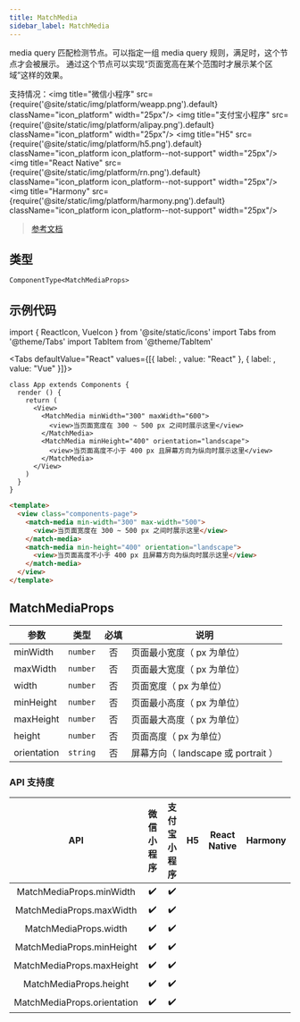 ```yaml
---
title: MatchMedia
sidebar_label: MatchMedia
---
```


media query 匹配检测节点。可以指定一组 media query 规则，满足时，这个节点才会被展示。
通过这个节点可以实现“页面宽高在某个范围时才展示某个区域”这样的效果。

支持情况：<img title="微信小程序" src={require('@site/static/img/platform/weapp.png').default} className="icon_platform" width="25px"/> <img title="支付宝小程序" src={require('@site/static/img/platform/alipay.png').default} className="icon_platform" width="25px"/> <img title="H5" src={require('@site/static/img/platform/h5.png').default} className="icon_platform icon_platform--not-support" width="25px"/> <img title="React Native" src={require('@site/static/img/platform/rn.png').default} className="icon_platform icon_platform--not-support" width="25px"/> <img title="Harmony" src={require('@site/static/img/platform/harmony.png').default} className="icon_platform icon_platform--not-support" width="25px"/>

> [参考文档](https://developers.weixin.qq.com/miniprogram/dev/component/match-media.html)

## 类型

```tsx
ComponentType<MatchMediaProps>
```

## 示例代码

import { ReactIcon, VueIcon } from '@site/static/icons'
import Tabs from '@theme/Tabs'
import TabItem from '@theme/TabItem'

<Tabs
  defaultValue="React"
  values={[{ label: <ReactIcon />, value: "React" }, { label: <VueIcon />, value: "Vue" }]}>
<TabItem value="React">

```tsx
class App extends Components {
  render () {
    return (
      <View>
        <MatchMedia minWidth="300" maxWidth="600">
          <view>当页面宽度在 300 ~ 500 px 之间时展示这里</view>
        </MatchMedia>
        <MatchMedia minHeight="400" orientation="landscape">
          <view>当页面高度不小于 400 px 且屏幕方向为纵向时展示这里</view>
        </MatchMedia>
      </View>
    )
  }
}
```
</TabItem>
<TabItem value="Vue">

```html
<template>
  <view class="components-page">
    <match-media min-width="300" max-width="500">
      <view>当页面宽度在 300 ~ 500 px 之间时展示这里</view>
    </match-media>
    <match-media min-height="400" orientation="landscape">
      <view>当页面高度不小于 400 px 且屏幕方向为纵向时展示这里</view>
    </match-media>
  </view>
</template>
```
</TabItem>
</Tabs>

## MatchMediaProps

| 参数 | 类型 | 必填 | 说明 |
| --- | --- | :---: | --- |
| minWidth | `number` | 否 | 页面最小宽度（ px 为单位） |
| maxWidth | `number` | 否 | 页面最大宽度（ px 为单位） |
| width | `number` | 否 | 页面宽度（ px 为单位） |
| minHeight | `number` | 否 | 页面最小高度（ px 为单位） |
| maxHeight | `number` | 否 | 页面最大高度（ px 为单位） |
| height | `number` | 否 | 页面高度（ px 为单位） |
| orientation | `string` | 否 | 屏幕方向（ landscape 或 portrait ） |

### API 支持度

| API | 微信小程序 | 支付宝小程序 | H5 | React Native | Harmony |
| :---: | :---: | :---: | :---: | :---: | :---: |
| MatchMediaProps.minWidth | ✔️ | ✔️ |  |  |  |
| MatchMediaProps.maxWidth | ✔️ | ✔️ |  |  |  |
| MatchMediaProps.width | ✔️ | ✔️ |  |  |  |
| MatchMediaProps.minHeight | ✔️ | ✔️ |  |  |  |
| MatchMediaProps.maxHeight | ✔️ | ✔️ |  |  |  |
| MatchMediaProps.height | ✔️ | ✔️ |  |  |  |
| MatchMediaProps.orientation | ✔️ | ✔️ |  |  |  |
